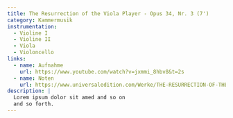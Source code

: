 ```yaml
---
title: The Resurrection of the Viola Player - Opus 34, Nr. 3 (7')
category: Kammermusik
instrumentation:
  - Violine I
  - Violine II
  - Viola
  - Violoncello
links:
  - name: Aufnahme
    url: https://www.youtube.com/watch?v=jxmmi_8hbv8&t=2s
  - name: Noten
    url: https://www.universaledition.com/Werke/THE-RESURRECTION-OF-THE-VIOLA-PLAYER/P0212270
description: |
  Lorem ipsum dolor sit amed and so on
  and so forth.
---
```

